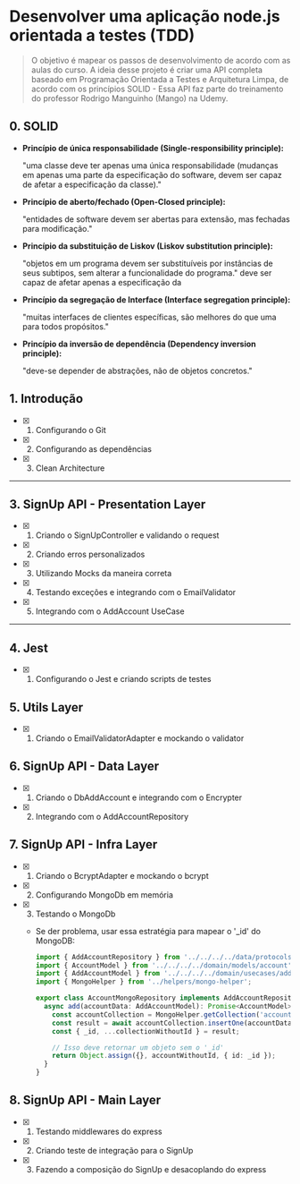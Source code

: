 # Desenvolver uma aplicação node.js orientada a testes (TDD)

> O objetivo é mapear os passos de desenvolvimento de acordo com as aulas do curso. A ideia desse projeto é criar uma API completa baseado em Programação Orientada a Testes e Arquitetura Limpa, de acordo com os princípios SOLID - Essa API faz parte do treinamento do professor Rodrigo Manguinho (Mango) na Udemy.

## 0. SOLID

- **Princípio de única responsabilidade (Single-responsibility principle):**

  "uma classe deve ter apenas uma única responsabilidade (mudanças em apenas uma parte da especificação do software, devem ser capaz de afetar a especificação da classe)."

- **Princípio de aberto/fechado (Open-Closed principle):**

  "entidades de software devem ser abertas para extensão, mas fechadas para modificação."

- **Princípio da substituição de Liskov (Liskov substitution principle):**

  "objetos em um programa devem ser substituíveis por instâncias de seus subtipos, sem alterar a funcionalidade do programa." deve ser capaz de afetar apenas a especificação da

- **Princípio da segregação de Interface (Interface segregation principle):**

  "muitas interfaces de clientes específicas, são melhores do que uma para todos propósitos."

- **Princípio da inversão de dependência (Dependency inversion principle):**

  "deve-se depender de abstrações, não de objetos concretos."

## 1. Introdução

- [x] 1. Configurando o Git
- [x] 2. Configurando as dependências
- [x] 3. Clean Architecture

---

## 3. SignUp API - Presentation Layer

- [x] 1. Criando o SignUpController e validando o request
- [x] 2. Criando erros personalizados
- [x] 3. Utilizando Mocks da maneira correta
- [x] 4. Testando exceções e integrando com o EmailValidator
- [x] 5. Integrando com o AddAccount UseCase

---

## 4. Jest

- [x] 1. Configurando o Jest e criando scripts de testes

## 5. Utils Layer

- [x] 1. Criando o EmailValidatorAdapter e mockando o validator

## 6. SignUp API - Data Layer

- [x] 1. Criando o DbAddAccount e integrando com o Encrypter
- [x] 2. Integrando com o AddAccountRepository

## 7. SignUp API - Infra Layer

- [x] 1. Criando o BcryptAdapter e mockando o bcrypt
- [x] 2. Configurando MongoDb em memória
- [x] 3. Testando o MongoDb

  - Se der problema, usar essa estratégia para mapear o '\_id' do MongoDB:

    ```typescript
    import { AddAccountRepository } from '../../../../data/protocols/add-account-repository';
    import { AccountModel } from '../../../../domain/models/account';
    import { AddAccountModel } from '../../../../domain/usecases/add-account';
    import { MongoHelper } from '../helpers/mongo-helper';

    export class AccountMongoRepository implements AddAccountRepository {
      async add(accountData: AddAccountModel): Promise<AccountModel> {
        const accountCollection = MongoHelper.getCollection('accounts');
        const result = await accountCollection.insertOne(accountData);
        const { _id, ...collectionWithoutId } = result;

        // Isso deve retornar um objeto sem o '_id'
        return Object.assign({}, accountWithoutId, { id: _id });
      }
    }
    ```

## 8. SignUp API - Main Layer

- [x] 1. Testando middlewares do express
- [x] 2. Criando teste de integração para o SignUp
- [x] 3. Fazendo a composição do SignUp e desacoplando do express
